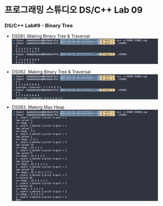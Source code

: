 # 프로그래밍 스튜디오 DS/C++ Lab 09

### DS/C++ Lab#9 - Binary Tree
- DS081. Making Binary Tree & Traversal
  ![DS081](./captures/DS081.png)

- DS082. Making Binary Tree & Traversal
  ![DS082](./captures/DS082.png)

- DS083. Making Max Heap
  ![DS083](./captures/DS083.png)